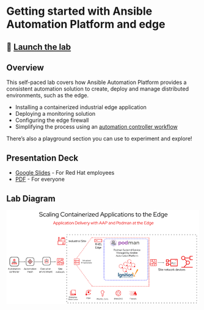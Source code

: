 
# Getting started with Ansible Automation Platform and edge

## 🚀 [Launch the lab](https://play.instruqt.com/embed/redhat/tracks/getting-started-edge-lab?token=em_VX7rLMJ7-5Hf8WoX)

## Overview

This self-paced lab covers how Ansible Automation Platform provides a consistent automation solution to create, deploy and manage distributed environments, such as the edge.


* Installing a containerized industrial edge application
* Deploying a monitoring solution
* Configuring the edge firewall
* Simplifying the process using an [automation controller workflow](https://docs.ansible.com/automation-controller/latest/html/userguide/workflows.html)

There’s also a playground section you can use to experiment and explore!

## Presentation Deck

- [Google Slides](https://docs.google.com/presentation/d/1WDw5QjAE74LfZUACrQUgYVRb61FP3zjaqnFwfOJet60/edit?usp=sharing) - For Red Hat employees
- [PDF](decks/lab-edge.pdf) - For everyone

## Lab Diagram

![edge_lab_overview](./img/lab-edge-overview.png)
